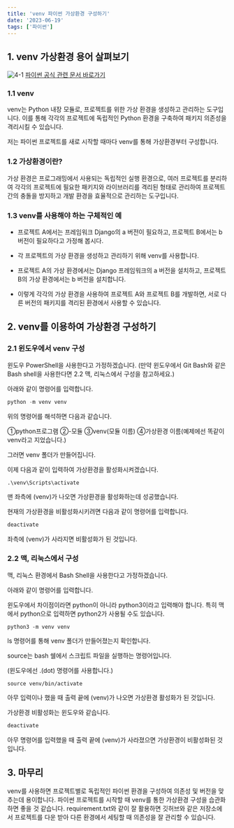 ```yaml
---
title: 'venv 파이썬 가상환경 구성하기'
date: '2023-06-19'
tags: ['파이썬']
---
```

## 1. venv 가상환경 용어 살펴보기
![4-1](/images/posts/4-1.png)
[파이썬 공식 관련 문서 바로가기](https://docs.python.org/ko/3/library/venv.html)   

### 1.1 venv
venv는 Python 내장 모듈로, 프로젝트를 위한 가상 환경을 생성하고 관리하는 도구입니다. 이를 통해 각각의 프로젝트에 독립적인 Python 환경을 구축하여 패키지 의존성을 격리시킬 수 있습니다.

저는 파이썬 프로젝트를 새로 시작할 때마다 venv를 통해 가상환경부터 구성합니다.

### 1.2 가상환경이란?

가상 환경은 프로그래밍에서 사용되는 독립적인 실행 환경으로, 여러 프로젝트를 분리하여 각각의 프로젝트에 필요한 패키지와 라이브러리를 격리된 형태로 관리하여 프로젝트 간의 충돌을 방지하고 개발 환경을 효율적으로 관리하는 도구입니다.

### 1.3 venv를 사용해야 하는 구체적인 예
- 프로젝트 A에서는 프레임워크 Django의 a 버전이 필요하고, 프로젝트 B에서는 b 버전이 필요하다고 가정해 봅시다.

- 각 프로젝트의 가상 환경을 생성하고 관리하기 위해 venv를 사용합니다.

- 프로젝트 A의 가상 환경에서는 Django 프레임워크의 a 버전을 설치하고, 프로젝트 B의 가상 환경에서는 b 버전을 설치합니다.

- 이렇게 각각의 가상 환경을 사용하여 프로젝트 A와 프로젝트 B를 개발하면, 서로 다른 버전의 패키지를 격리된 환경에서 사용할 수 있습니다.

## 2. venv를 이용하여 가상환경 구성하기
### 2.1 윈도우에서 venv 구성
윈도우 PowerShell을 사용한다고 가정하겠습니다. (만약 윈도우에서 Git Bash와 같은 Bash shell을 사용한다면 2.2 맥, 리눅스에서 구성을 참고하세요.)

아래와 같이 명령어를 입력합니다.
```python
python -m venv venv
```
위의 명령어를 해석하면 다음과 같습니다.

①python프로그램 ②-모듈 ③venv(모듈 이름) ④가상환경 이름(예제에선 똑같이 venv라고 지었습니다.)

그러면 venv 폴더가 만들어집니다.

이제 다음과 같이 입력하여 가상환경을 활성화시켜겠습니다.
```
.\venv\Scripts\activate
```
맨 좌측에 (venv)가 나오면 가상환경을 활성화하는데 성공했습니다.

현재의 가상환경을 비활성화시키려면 다음과 같이 명령어를 입력합니다.
```python
deactivate
```
좌측에 (venv)가 사라지면 비활성화가 된 것입니다.

### 2.2 맥, 리눅스에서 구성
맥, 리눅스 환경에서 Bash Shell을 사용한다고 가정하겠습니다.

아래와 같이 명령어를 입력합니다.

윈도우에서 차이점이라면 python이 아니라 python3이라고 입력해야 합니다. 특히 맥에서 python으로 입력하면 python2가 사용될 수도 있습니다.
```
python3 -m venv venv
```
ls 명령어를 통해 venv 폴더가 만들어졌는지 확인합니다.

source는 bash 쉘에서 스크립트 파일을 실행하는 명령어입니다.

(윈도우에선 .(dot) 명령어를 사용합니다.)
```
source venv/bin/activate
```
아무 입력이나 했을 때 출력 끝에 (venv)가 나오면 가상환경 활성화가 된 것입니다.

가상환경 비활성화는 윈도우와 같습니다.
```python
deactivate
```
아무 명령어를 입력했을 때 출력 끝에 (venv)가 사라졌으면 가상환경이 비활성화된 것입니다.
## 3. 마무리
venv를 사용하면 프로젝트별로 독립적인 파이썬 환경을 구성하여 의존성 및 버전을 맞추는데 용이합니다. 파이썬 프로젝트를 시작할 때 venv를 통한 가상환경 구성을 습관화하면 좋을 것 같습니다. requirement.txt와 같이 잘 활용하면 깃허브와 같은 저장소에서 프로젝트를 다운 받아 다른 환경에서 세팅할 때 의존성을 잘 관리할 수 있습니다.